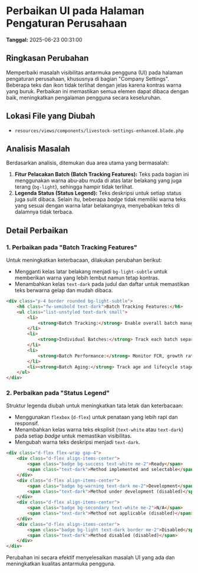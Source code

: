# Perbaikan UI pada Halaman Pengaturan Perusahaan

**Tanggal:** 2025-06-23 00:31:00

## Ringkasan Perubahan

Memperbaiki masalah visibilitas antarmuka pengguna (UI) pada halaman pengaturan perusahaan, khususnya di bagian "Company Settings". Beberapa teks dan ikon tidak terlihat dengan jelas karena kontras warna yang buruk. Perbaikan ini memastikan semua elemen dapat dibaca dengan baik, meningkatkan pengalaman pengguna secara keseluruhan.

## Lokasi File yang Diubah

-   `resources/views/components/livestock-settings-enhanced.blade.php`

## Analisis Masalah

Berdasarkan analisis, ditemukan dua area utama yang bermasalah:

1.  **Fitur Pelacakan Batch (Batch Tracking Features):** Teks pada bagian ini menggunakan warna abu-abu muda di atas latar belakang yang juga terang (`bg-light`), sehingga hampir tidak terlihat.
2.  **Legenda Status (Status Legend):** Teks deskripsi untuk setiap status juga sulit dibaca. Selain itu, beberapa _badge_ tidak memiliki warna teks yang sesuai dengan warna latar belakangnya, menyebabkan teks di dalamnya tidak terbaca.

## Detail Perbaikan

### 1. Perbaikan pada "Batch Tracking Features"

Untuk meningkatkan keterbacaan, dilakukan perubahan berikut:

-   Mengganti kelas latar belakang menjadi `bg-light-subtle` untuk memberikan warna yang lebih lembut namun tetap kontras.
-   Menambahkan kelas `text-dark` pada judul dan daftar untuk memastikan teks berwarna gelap dan mudah dibaca.

```html
<div class="p-4 border rounded bg-light-subtle">
    <h6 class="fw-semibold text-dark">Batch Tracking Features:</h6>
    <ul class="list-unstyled text-dark small">
        <li>
            <strong>Batch Tracking:</strong> Enable overall batch management
        </li>
        <li>
            <strong>Individual Batches:</strong> Track each batch separately
        </li>
        <li>
            <strong>Batch Performance:</strong> Monitor FCR, growth rates, etc.
        </li>
        <li><strong>Batch Aging:</strong> Track age and lifecycle stages</li>
    </ul>
</div>
```

### 2. Perbaikan pada "Status Legend"

Struktur legenda diubah untuk meningkatkan tata letak dan keterbacaan:

-   Menggunakan `flexbox` (`d-flex`) untuk penataan yang lebih rapi dan responsif.
-   Menambahkan kelas warna teks eksplisit (`text-white` atau `text-dark`) pada setiap _badge_ untuk memastikan visibilitas.
-   Mengubah warna teks deskripsi menjadi `text-dark`.

```html
<div class="d-flex flex-wrap gap-4">
    <div class="d-flex align-items-center">
        <span class="badge bg-success text-white me-2">Ready</span>
        <span class="text-dark">Method implemented and selectable</span>
    </div>
    <div class="d-flex align-items-center">
        <span class="badge bg-warning text-dark me-2">Development</span>
        <span class="text-dark">Method under development (disabled)</span>
    </div>
    <div class="d-flex align-items-center">
        <span class="badge bg-secondary text-white me-2">N/A</span>
        <span class="text-dark">Method not applicable (disabled)</span>
    </div>
    <div class="d-flex align-items-center">
        <span class="badge bg-light text-dark border me-2">Disabled</span>
        <span class="text-dark">Method disabled (disabled)</span>
    </div>
</div>
```

Perubahan ini secara efektif menyelesaikan masalah UI yang ada dan meningkatkan kualitas antarmuka pengguna.
